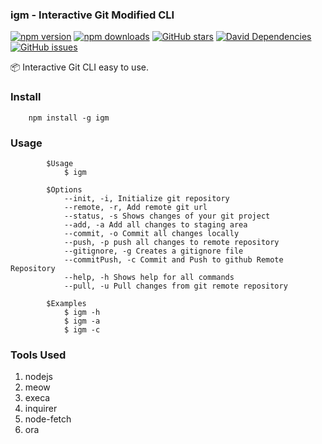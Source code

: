 ### igm - Interactive Git Modified CLI

[![npm version](https://img.shields.io/npm/v/igm.svg?style=flat-square)](https://www.npmjs.com/package/igm)
[![npm downloads](https://img.shields.io/npm/dt/igm.svg?style=flat-square)](https://www.npmjs.com/package/igm)
[![GitHub stars](https://img.shields.io/github/stars/yatharth1706/ig-InteractiveGit)](https://github.com/yatharth1706/ig-InteractiveGit/stargazers)
[![David Dependencies](https://img.shields.io/david/yatharth1706/ig-InteractiveGit.svg?style=flat-square)](https://david-dm.org/yatharth1706/ig-InteractiveGit)
[![GitHub issues](https://img.shields.io/github/issues/yatharth1706/ig-InteractiveGit)](https://github.com/yatharth1706ig-InteractiveGit/issues)

:package: Interactive Git CLI easy to use.

### Install

```
    npm install -g igm
```

### Usage

```
        $Usage
            $ igm

        $Options
            --init, -i, Initialize git repository
            --remote, -r, Add remote git url
            --status, -s Shows changes of your git project
            --add, -a Add all changes to staging area
            --commit, -o Commit all changes locally
            --push, -p push all changes to remote repository
            --gitignore, -g Creates a gitignore file
            --commitPush, -c Commit and Push to github Remote Repository
            --help, -h Shows help for all commands
            --pull, -u Pull changes from git remote repository

        $Examples
            $ igm -h
            $ igm -a
            $ igm -c
```

### Tools Used

1. nodejs 
2. meow
3. execa
4. inquirer
5. node-fetch
6. ora
